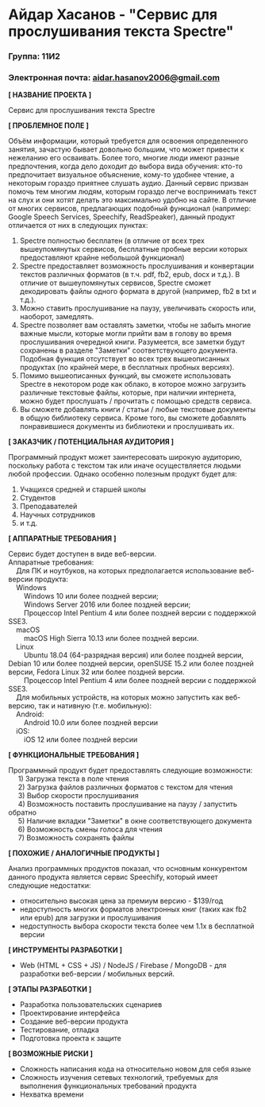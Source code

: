 # Айдар Хасанов - "Сервис для прослушивания текста Spectre"

### Группа: 11И2
### Электронная почта: aidar.hasanov2006@gmail.com


**[ НАЗВАНИЕ ПРОЕКТА ]** 
<br />

Сервис для прослушивания текста Spectre

**[ ПРОБЛЕМНОЕ ПОЛЕ ]**

Объём информации, который требуется для освоения определенного занятия, зачастую бывает довольно большим, что может привести к нежеланию его осваивать. Более того, многие люди имеют разные предпочтения, когда дело доходит до выбора вида обучения: кто-то предпочитает визуальное объяснение, кому-то удобнее чтение, а некоторым гораздо приятнее слушать аудио. Данный сервис призван помочь тем многим людям, которым гораздо легче воспринимать текст на слух и они хотят делать это максимально удобно на сайте. В отличие от многих сервисов, предлагающих подобный функционал (например: Google Speech Services, Speechify, ReadSpeaker), данный продукт отличается от них в следующих пунктах:

1) Spectre полностью бесплатен (в отличие от всех трех вышеупомянутых сервисов, бесплатные пробные версии которых предоставляют крайне небольшой функционал)
2) Spectre предоставляет возможность прослушивания и конвертации текстов различных форматов (в т.ч. pdf, fb2, epub, docx и т.д.). В отличие от вышеупомянутых сервисов, Spectre сможет декодировать файлы одного формата в другой (например, fb2 в txt и т.д.). 
3) Можно ставить прослушивание на паузу, увеличивать скорость или, наоборот, замедлять. 
4) Spectre позволяет вам оставлять заметки, чтобы не забыть многие важные мысли, которые могли прийти вам в голову во время прослушивания очередной книги. Разумеется, все заметки будут сохранены в разделе "Заметки" соответствующего документа. Подобная функция отсутствует во всех трех вышеописанных продуктах (по крайней мере, в бесплатных пробных версиях). 
5) Помимо вышеописанных функций, вы сможете использовать Spectre в некотором роде как облако, в которое можно загрузить различные текстовые файлы, которые, при наличии интернета, можно будет прослушать / прочитать с помощью средств сервиса.
6) Вы сможете добавлять книги / статьи / любые текстовые документы в общую библиотеку сервиса. Кроме того, вы сможете добавлять понравившиеся документы из библиотеки и прослушивать их.

**[ ЗАКАЗЧИК / ПОТЕНЦИАЛЬНАЯ АУДИТОРИЯ ]**

Программный продукт может заинтересовать широкую аудиторию, поскольку работа с текстом так или иначе осуществляется людьми любой профессии. Однако особенно полезным продукт будет для:

1) Учащихся средней и старшей школы
2) Студентов
3) Преподавателей
4) Научных сотрудников
5) и т.д.

**[ АППАРАТНЫЕ ТРЕБОВАНИЯ ]** 

Сервис будет доступен в виде веб-версии.
<br />
Аппаратные требования:
<br />
    &nbsp;&nbsp;&nbsp;&nbsp;Для ПК и ноутбуков, на которых предполагается использование веб-версии продукта:
    <br />
        &nbsp;&nbsp;&nbsp;&nbsp;Windows <br />
            &nbsp;&nbsp;&nbsp;&nbsp;&nbsp;&nbsp;&nbsp;&nbsp;Windows 10 или более поздней версии;<br />
            &nbsp;&nbsp;&nbsp;&nbsp;&nbsp;&nbsp;&nbsp;&nbsp;Windows Server 2016 или более поздней версии;<br />
            &nbsp;&nbsp;&nbsp;&nbsp;&nbsp;&nbsp;&nbsp;&nbsp;Процессор Intel Pentium 4 или более поздней версии с поддержкой SSE3.<br />
        &nbsp;&nbsp;&nbsp;&nbsp;macOS<br />
            &nbsp;&nbsp;&nbsp;&nbsp;&nbsp;&nbsp;&nbsp;&nbsp;macOS High Sierra 10.13 или более поздней версии.<br />
        &nbsp;&nbsp;&nbsp;&nbsp;Linux<br />
            &nbsp;&nbsp;&nbsp;&nbsp;&nbsp;&nbsp;&nbsp;&nbsp;Ubuntu 18.04 (64-разрядная версия) или более поздней версии, Debian 10 или более поздней версии, openSUSE 15.2 или более поздней версии, Fedora Linux 32 или более поздней версии.<br />
            &nbsp;&nbsp;&nbsp;&nbsp;&nbsp;&nbsp;&nbsp;&nbsp;Процессор Intel Pentium 4 или более поздней версии с поддержкой SSE3.<br />
    &nbsp;&nbsp;&nbsp;&nbsp;Для мобильных устройств, на которых можно запустить как веб-версию, так и нативную (т.е. мобильную):<br />
        &nbsp;&nbsp;&nbsp;&nbsp;Android: <br />
            &nbsp;&nbsp;&nbsp;&nbsp;&nbsp;&nbsp;&nbsp;&nbsp;Android 10.0 или более поздней версии<br />
        &nbsp;&nbsp;&nbsp;&nbsp;iOS:<br />
            &nbsp;&nbsp;&nbsp;&nbsp;&nbsp;&nbsp;&nbsp;&nbsp;iOS 12 или более поздней версии<br />


**[ ФУНКЦИОНАЛЬНЫЕ ТРЕБОВАНИЯ ]**

Программный продукт будет предоставлять следующие возможности:<br />
         &nbsp;&nbsp;&nbsp;&nbsp; 1) Загрузка текста в поле чтения<br />
         &nbsp;&nbsp;&nbsp;&nbsp; 2) Загрузка файлов различных форматов с текстом для чтения<br />
         &nbsp;&nbsp;&nbsp;&nbsp; 3) Выбор скорости прослушивания<br />
         &nbsp;&nbsp;&nbsp;&nbsp; 4) Возможность поставить прослушивание на паузу / запустить обратно<br />
         &nbsp;&nbsp;&nbsp;&nbsp; 5) Наличие вкладки "Заметки" в окне соответствующего документа
         &nbsp;&nbsp;&nbsp;&nbsp; 6) Возможность смены голоса для чтения<br />
         &nbsp;&nbsp;&nbsp;&nbsp; 7) Возможность сохранять файлы <br />

**[ ПОХОЖИЕ / АНАЛОГИЧНЫЕ ПРОДУКТЫ ]**

Анализ программных продуктов показал, что основным конкурентом данного продукта является сервис Speechify, который имеет следующие недостатки:
* относительно высокая цена за премиум версию - $139/год
* недоступность многих форматов электронных книг (таких как fb2 или epub) для загрузки и прослушивания
* недоступность выбора скорости текста более чем 1.1x в бесплатной версии


**[ ИНСТРУМЕНТЫ РАЗРАБОТКИ ]**

* Web (HTML + CSS + JS) / NodeJS / Firebase / MongoDB - для разработки веб-версии / мобильных версий. 

**[ ЭТАПЫ РАЗРАБОТКИ ]**

*	Разработка пользовательских сценариев
*	Проектирование интерфейса
*	Создание веб-версии продукта
*	Тестирование, отладка
*	Подготовка проекта к защите

**[ ВОЗМОЖНЫЕ РИСКИ ]**

*	Сложность написания кода на относительно новом для себя языке
*	Сложность изучения сетевых технологий, требуемых для выполнения функциональных требований продукта
*	Нехватка времени
